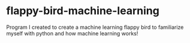 # flappy-bird-machine-learning
Program I created to create a machine learning flappy bird to familiarize myself with python and how machine learning works!